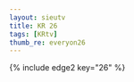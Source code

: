 ```yaml
--- 
layout: sieutv
title: KR 26
tags: [KRtv]
thumb_re: everyon26
---
```

{% include edge2 key="26" %} 
